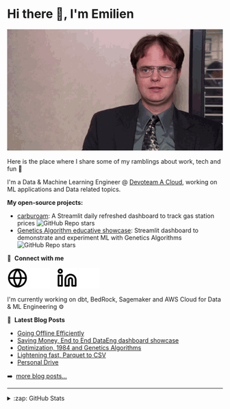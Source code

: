 # Hi there 👋, I'm Emilien

<picture>
  <source media="(prefers-color-scheme: dark)" srcset="https://raw.githubusercontent.com/emilien-foissotte/emilien-foissotte/output/github-contribution-grid-snake-dark.svg">
  <source media="(prefers-color-scheme: light)" srcset="https://raw.githubusercontent.com/emilien-foissotte/emilien-foissotte/output/github-contribution-grid-snake.svg">
  <img alt="github contribution grid snake animation" src="https://raw.githubusercontent.com/emilien-foissotte/emilien-foissotte/output/github-contribution-grid-snake.svg">
</picture>

Here is the place where I share some of my ramblings about work, tech and fun 🔭

I'm a Data & Machine Learning Engineer @ [Devoteam A Cloud](https://acloud.devoteam.com/), working on ML applications and Data related topics.

<b>My open-source projects:</b>

  <ul> 
    <li> <a href="https://github.com/emilien-foissotte/carburoam">carburoam</a>: A Streamlit daily refreshed dashboard to track gas station prices&nbsp;<img alt="GitHub Repo stars" src="https://img.shields.io/github/stars/emilien-foissotte/carburoam?style=flat"> </li>
    <li> <a href="https://github.com/Emilien-Foissotte/ml-genetics-algorithm-app">Genetics Algorithm educative showcase</a>: Streamlit dashboard to demonstrate and experiment ML with Genetics Algorithms&nbsp;<img alt="GitHub Repo stars" src="https://img.shields.io/github/stars/emilien-foissotte/ml-genetics-algorithm-app?style=flat"> </li>
  </ul>


📧 &nbsp;**Connect with me**

[![website](./img/globe-light.svg)](https://emilien-foissotte.github.io/me?utm_campaign=Github_profile#gh-light-mode-only)
[![website](./img/globe-dark.svg)](https://emilien-foissotte.github.io/me?utm_campaign=Github_profile#gh-dark-mode-only)
&nbsp;&nbsp;
[![website](./img/linkedin-light.svg)](https://www.linkedin.com/in/emilien-foissotte44#gh-light-mode-only)
[![website](./img/linkedin-dark.svg)](https://linkedin.com/in/emilien-foissotte44#gh-dark-mode-only)
&nbsp;&nbsp;

I'm currently working on dbt, BedRock, Sagemaker and AWS Cloud for Data & ML Engineering ⚙️

📕 &nbsp;**Latest Blog Posts**

<!-- BLOG-POST-LIST:START -->
- [Going Offline Efficiently](https://emilien-foissotte.github.io/posts/2025/01/going-offline-efficiently/?utm_campaign=Github_profile)
- [Saving Money, End to End DataEng dashboard showcase](https://emilien-foissotte.github.io/posts/2024/05/streamlit-gas-stations/?utm_campaign=Github_profile)
- [Optimization, 1984 and Genetics Algorithms](https://emilien-foissotte.github.io/posts/2023/10/genetic-algorithm/?utm_campaign=Github_profile)
- [Lightening fast, Parquet to CSV](https://emilien-foissotte.github.io/posts/2023/08/fast-convert/?utm_campaign=Github_profile)
- [Personal Drive](https://emilien-foissotte.github.io/posts/2023/07/personal-drive/?utm_campaign=Github_profile)<!-- BLOG-POST-LIST:END -->

➡️ &nbsp;[more blog posts...](https://emilien-foissotte.github.io/)

---

<details>
  <summary>:zap: GitHub Stats</summary>

<img align="left" alt="Emilien's GitHub Stats" src="https://github-readme-stats.vercel.app/api?username=emilien-foissotte&show_icons=true&theme=transparent&rank_icon=github" />

</details>
